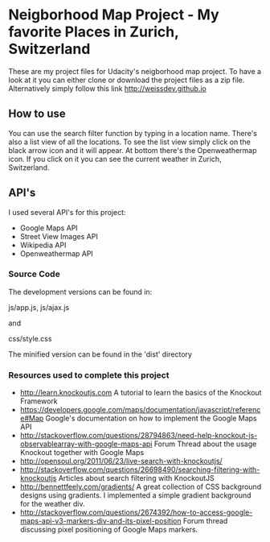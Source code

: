 # Neigborhood Map Project - My favorite Places in Zurich, Switzerland

These are my project files for Udacity's neigborhood map project. To have a look at it you can either clone or download the project files as a zip file. Alternatively simply follow this link http://weissdev.github.io


## How to use

You can use the search filter function by typing in a location name. There's also a list view of all the locations. To see the list view simply click on the black arrow icon and it will appear. At bottom there's the Openweathermap icon. If you click on it you can see the current weather in Zurich, Switzerland.

## API's

I used several API's for this project:
* Google Maps API
* Street View Images API
* Wikipedia API
* Openweathermap API

### Source Code

The development versions can be found in:

js/app.js, js/ajax.js

and

css/style.css

The minified version can be found in the 'dist' directory

### Resources used to complete this project

* http://learn.knockoutjs.com A tutorial to learn the basics of the Knockout Framework
* https://developers.google.com/maps/documentation/javascript/reference#Map Google's documentation on how to implement the Google Maps API
* http://stackoverflow.com/questions/28794863/need-help-knockout-js-observablearray-with-google-maps-api Forum Thread about the usage Knockout together with Google Maps
* http://opensoul.org/2011/06/23/live-search-with-knockoutjs/
* http://stackoverflow.com/questions/26698490/searching-filtering-with-knockoutjs Articles about search filtering with KnockoutJS
* http://bennettfeely.com/gradients/ A great collection of CSS background designs using gradients. I implemented a simple gradient background for the weather div.
* http://stackoverflow.com/questions/2674392/how-to-access-google-maps-api-v3-markers-div-and-its-pixel-position Forum thread discussing pixel positioning of Google Maps markers.